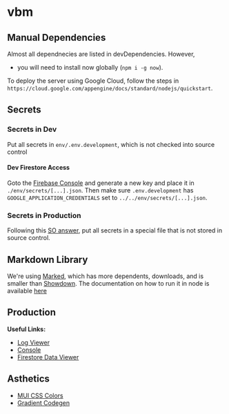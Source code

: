 # vbm

## Manual Dependencies
Almost all dependnecies are listed in devDependencies.  However,
- you will need to install now globally (`npm i -g now`).

To deploy the server using Google Cloud, follow the steps in `https://cloud.google.com/appengine/docs/standard/nodejs/quickstart`.


## Secrets
### Secrets in Dev
Put all secrets in `env/.env.development`, which is not checked into source control

#### Dev Firestore Access
Goto the [Firebase Console](https://console.firebase.google.com/u/0/project/vbm-test-dev/settings/serviceaccounts/adminsdk) and generate a new key and place it in `./env/secrets/[...].json`.
Then make sure `.env.development` has `GOOGLE_APPLICATION_CREDENTIALS` set to `../../env/secrets/[...].json`.

### Secrets in Production
Following this [SO answer](https://stackoverflow.com/a/54055525/8930600), put all secrets in a special file that is not stored in source control.

## Markdown Library
We're using [Marked](https://www.npmjs.com/package/marked), which has more dependents, downloads, and is smaller than [Showdown](https://www.npmjs.com/package/showdown).  The documentation on how to run it in node is available [here](https://marked.js.org/#/USING_ADVANCED.md#options)

## Production
**Useful Links:**
- [Log Viewer](https://console.cloud.google.com/logs/viewer)
- [Console](https://console.cloud.google.com/home/dashboard?project=vbm-test-dev)
- [Firestore Data Viewer](https://console.cloud.google.com/firestore/data?project=vbm-test-dev)

## Asthetics
- [MUI CSS Colors](https://www.muicss.com/docs/v1/getting-started/colors)
- [Gradient Codegen](https://cssgradient.io/)
